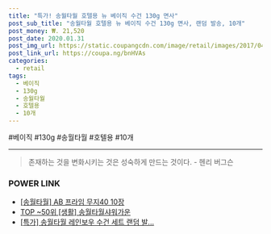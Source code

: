 ```yaml
--- 
title: "특가! 송월타월 호텔용 뉴 베이직 수건 130g 면사" 
post_sub_title: "송월타월 호텔용 뉴 베이직 수건 130g 면사, 랜덤 발송, 10개" 
post_money: ₩. 21,520 
post_date: 2020.01.31 
post_img_url: https://static.coupangcdn.com/image/retail/images/2017/04/27/19/7/957f6e45-4e03-4598-a177-2993ee0f3442.jpg 
post_link_url: https://coupa.ng/bnHVAs 
categories: 
  - retail 
tags: 
  - 베이직 
  - 130g 
  - 송월타월 
  - 호텔용 
  - 10개 
--- 
```

  #베이직 #130g #송월타월 #호텔용 #10개 
<hr> 

> 존재하는 것을 변화시키는 것은 성숙하게 만드는 것이다. - 헨리 버그슨 


### POWER LINK

* <a href="https://blog.naver.com/fasyy4321/221791276394" target="_blank">[송월타월] AB 프라임 무지40 10장</a>
* <a href="https://blog.naver.com/fasyy4321/221784050356" target="_blank"> TOP ~50위 [생활] 송월타월샤워가운</a>
* <a href="https://blog.naver.com/sakai111/221786399029" target="_blank">[특가] 송월타월 레인보우 수건 세트 랜덤 발...</a>
